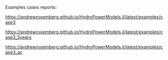 Examples cases reports:

https://andrewrosemberg.github.io/HydroPowerModels.jl/latest/examples/case3

https://andrewrosemberg.github.io/HydroPowerModels.jl/latest/examples/case3_5years

https://andrewrosemberg.github.io/HydroPowerModels.jl/latest/examples/case3_ac


